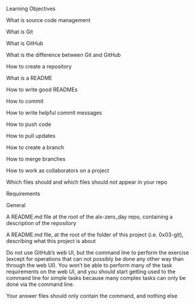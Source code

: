 Learning Objectives

What is source code management

What is Git

What is GitHub

What is the difference between Git and GitHub

How to create a repository

What is a README

How to write good READMEs

How to commit

How to write helpful commit messages

How to push code

How to pull updates

How to create a branch

How to merge branches

How to work as collaborators on a project

Which files should and which files should not appear in your repo

Requirements

General

A README.md file at the root of the alx-zero_day repo, containing a description of the repository

A README.md file, at the root of the folder of this project (i.e. 0x03-git), describing what this project is about

Do not use GitHub’s web UI, but the command line to perform the exercise (except for operations that can not possibly be done any other way than through the web UI). You won’t be able to perform many of the task requirements on the web UI, and you should start getting used to the command line for simple tasks because many complex tasks can only be done via the command line.

Your answer files should only contain the command, and nothing else

